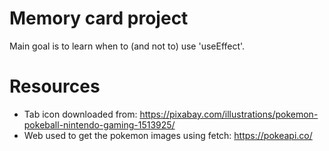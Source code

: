 # Memory card project
Main goal is to learn when to (and not to) use 'useEffect'.

# Resources
- Tab icon downloaded from: https://pixabay.com/illustrations/pokemon-pokeball-nintendo-gaming-1513925/
- Web used to get the pokemon images using fetch: https://pokeapi.co/
